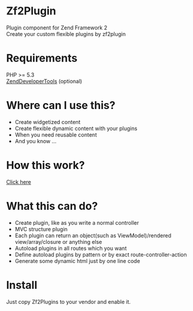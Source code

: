 Zf2Plugin
=========

Plugin component for Zend Framework 2<br>
Create your custom flexible plugins by zf2plugin

Requirements
============
PHP >= 5.3<br>
<a href="https://github.com/zendframework/ZendDeveloperTools">ZendDeveloperTools</a> (optional)

Where can I use this?
=====================
<ul>
	<li>Create widgetized content</li>
	<li>Create flexible dynamic content with your plugins</li>
	<li>When you need reusable content</li>
	<li>And you know ...</li>
</ul>

How this work?
==============
<a href="https://raw.githubusercontent.com/mbrostami/zf2Plugin/master/Zf2plugin-diagram.png">Click here</a>

What this can do?
=================
<ul>
	<li>Create plugin, like as you write a normal controller</li>
	<li>MVC structure plugin</li>
	<li>Each plugin can return an object(such as ViewModel)/rendered view/array/closure or anything else</li>
	<li>Autoload plugins in all routes which you want</li>
	<li>Define autoload plugins by pattern or by exact route-controller-action </li>
	<li>Generate some dynamic html just by one line code</li>
</ul>

Install
=======
Just copy Zf2Plugins to your vendor and enable it.

